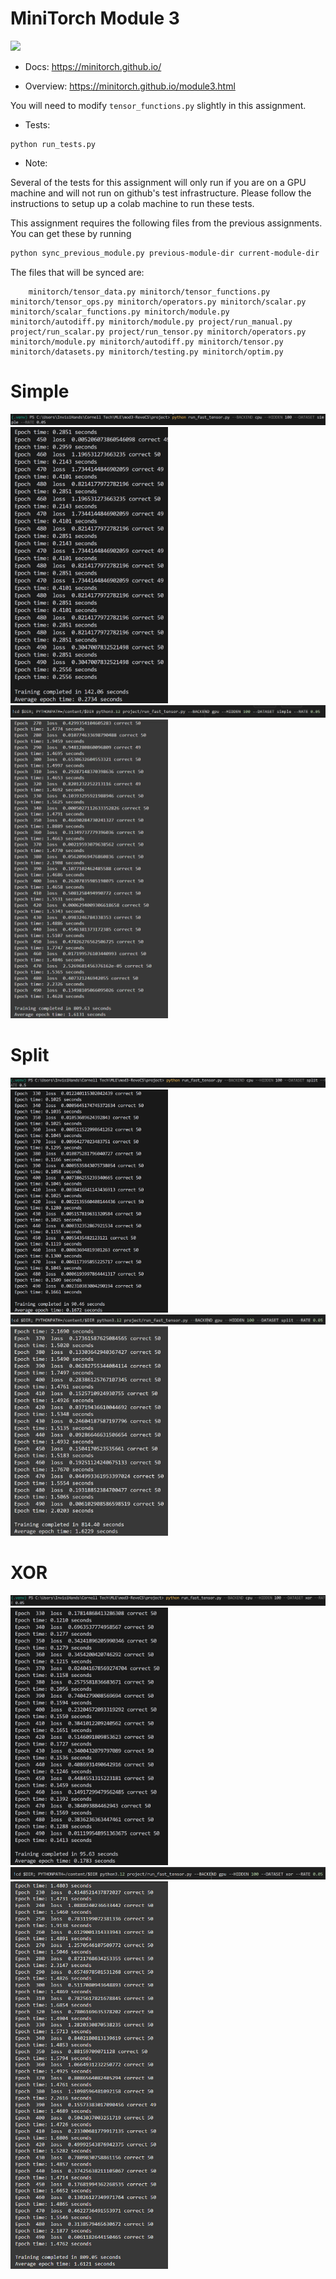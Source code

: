 # MiniTorch Module 3

<img src="https://minitorch.github.io/minitorch.svg" width="50%">

* Docs: https://minitorch.github.io/

* Overview: https://minitorch.github.io/module3.html


You will need to modify `tensor_functions.py` slightly in this assignment.

* Tests:

```
python run_tests.py
```

* Note:

Several of the tests for this assignment will only run if you are on a GPU machine and will not
run on github's test infrastructure. Please follow the instructions to setup up a colab machine
to run these tests.

This assignment requires the following files from the previous assignments. You can get these by running

```bash
python sync_previous_module.py previous-module-dir current-module-dir
```

The files that will be synced are:

        minitorch/tensor_data.py minitorch/tensor_functions.py minitorch/tensor_ops.py minitorch/operators.py minitorch/scalar.py minitorch/scalar_functions.py minitorch/module.py minitorch/autodiff.py minitorch/module.py project/run_manual.py project/run_scalar.py project/run_tensor.py minitorch/operators.py minitorch/module.py minitorch/autodiff.py minitorch/tensor.py minitorch/datasets.py minitorch/testing.py minitorch/optim.py

# Simple
![alt text](<images/Simple CPU Command.png>)
<img src="images/Simple CPU Logs.png" width="50%">
![alt text](<images/Simple GPU Command.png>)
<img src="images/Simple GPU Logs.png" width="50%">

# Split
![alt text](<images/Split CPU Command.png>)
<img src="images/Split CPU Logs.png" width="50%">
![alt text](<images/Split GPU Command.png>)
<img src="images/Split GPU Logs.png" width="50%">

# XOR
![alt text](<images/XOR CPU Command.png>)
<img src="images/XOR CPU Logs.png" width="50%">
![alt text](<images/XOR GPU Command.png>)
<img src="images/XOR GPU Logs.png" width="50%">
